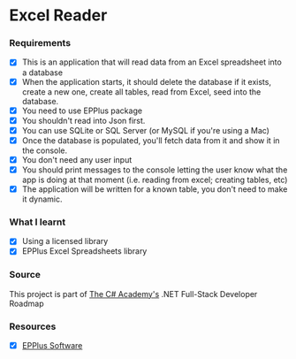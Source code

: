 # Excel Reader

### Requirements
- [x] This is an application that will read data from an Excel spreadsheet into a database
- [x] When the application starts, it should delete the database if it exists, create a new one, create all tables, read from Excel, seed into the database.
- [x] You need to use EPPlus package
- [x] You shouldn't read into Json first.
- [x] You can use SQLite or SQL Server (or MySQL if you're using a Mac)
- [x] Once the database is populated, you'll fetch data from it and show it in the console.
- [x] You don't need any user input
- [x] You should print messages to the console letting the user know what the app is doing at that moment (i.e. reading from excel; creating tables, etc)
- [x] The application will be written for a known table, you don't need to make it dynamic.

### What I learnt
- [x] Using a licensed library
- [x] EPPlus Excel Spreadsheets library

### Source
This project is part of [The C# Academy's](https://www.thecsharpacademy.com/) .NET Full-Stack Developer Roadmap

### Resources
- [x] [EPPlus Software](https://www.epplussoftware.com/)
